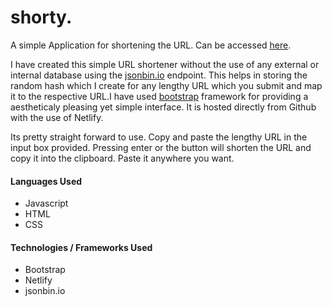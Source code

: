# shorty.
A simple Application for shortening the URL.
Can be accessed [here](https://shor10.netlify.com/).

I have created this simple URL shortener without the use of any external or internal database using the [jsonbin.io](https://jsonbin.io/) endpoint. This helps in storing the random hash which I create for any lengthy URL which you submit and map it to the respective URL.I have used [bootstrap](https://getbootstrap.com/) framework for providing a aestheticaly pleasing yet simple interface. It is hosted directly from Github with the use of Netlify.

Its pretty straight forward to use. Copy and paste the lengthy URL in the input box provided.
Pressing enter or the button will shorten the URL and copy it into the clipboard.
Paste it anywhere you want.

#### Languages Used
* Javascript
* HTML
* CSS

#### Technologies / Frameworks Used
* Bootstrap
* Netlify
* jsonbin.io

